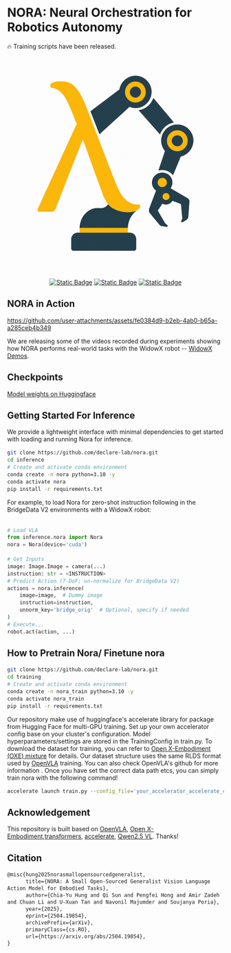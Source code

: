 # NORA: Neural Orchestration for Robotics Autonomy

🔥 Training scripts have been released.

<div align="center">
  <img src="assets/nora-logo.png" alt="TangoFluxOpener" width="500" />
  
  [![Static Badge](https://img.shields.io/badge/nora-demos?label=nora-demos&link=http%3A%2F%2Fdeclare-lab.github.io%2Fnora)](http://declare-lab.github.io/nora) [![Static Badge](https://img.shields.io/badge/nora-checkpoints?label=nora-checkpoints&link=https%3A%2F%2Fhuggingface.co%2Fcollections%2Fdeclare-lab%2Fnora-6811ba3e820ef362d9eca281)](https://huggingface.co/collections/declare-lab/nora-6811ba3e820ef362d9eca281)  [![Static Badge](https://img.shields.io/badge/Read_the_paper-Arxiv?link=https%3A%2F%2Fwww.arxiv.org%2Fabs%2F2504.19854)](https://www.arxiv.org/abs/2504.19854)
  
</div>

## NORA in Action


https://github.com/user-attachments/assets/fe0384d9-b2eb-4ab0-b65a-a285ceb4b349


We are releasing some of the videos recorded during experiments showing how NORA performs real-world tasks with the WidowX robot -- [WidowX Demos](https://declare-lab.github.io/nora#demos).

## Checkpoints
[Model weights on Huggingface](https://huggingface.co/collections/declare-lab/nora-6811ba3e820ef362d9eca281)
## Getting Started For Inference
We provide a lightweight interface with minimal dependencies to get started with loading and running Nora for inference.
```bash
git clone https://github.com/declare-lab/nora.git
cd inference
# Create and activate conda environment
conda create -n nora python=3.10 -y
conda activate nora
pip install -r requirements.txt
```
For example, to load Nora for zero-shot instruction following in the BridgeData V2 environments with a WidowX robot:
```python

# Load VLA
from inference.nora import Nora
nora = Nora(device='cuda')

# Get Inputs
image: Image.Image = camera(...)
instruction: str = <INSTRUCTION>
# Predict Action (7-DoF; un-normalize for BridgeData V2)
actions = nora.inference(
    image=image,  # Dummy image
    instruction=instruction,
    unnorm_key='bridge_orig'  # Optional, specify if needed
)
# Execute...
robot.act(action, ...)
```

## How to Pretrain Nora/ Finetune nora
```bash
git clone https://github.com/declare-lab/nora.git
cd training
# Create and activate conda environment
conda create -n nora_train python=3.10 -y
conda activate nora_train
pip install -r requirements.txt
```
Our repository make use of huggingface's accelerate library for package from Hugging Face for multi-GPU training. Set up your own accelerator config base on your cluster's configuration. Model hyperparameters/settings are stored in the TrainingConfig in train.py. 
To download the dataset for training, you can refer to [Open X-Embodiment (OXE) mixture](https://robotics-transformer-x.github.io/) for details. Our dataset structure uses the same RLDS format used by [OpenVLA](https://github.com/openvla/openvla) training. You can also check OpenVLA's github for more information .
Once you have set the correct data path etcs, you can simply train nora with the following command!
```bash
accelerate launch train.py --config_file='your_accelerator_accelerate_config.yaml'
```


## Acknowledgement
This repository is built based on [OpenVLA](https://github.com/openvla/openvla), [Open X-Embodiment](https://github.com/google-deepmind/open_x_embodiment?tab=readme-ov-file),[transformers](https://github.com/huggingface/transformers), [accelerate](https://github.com/huggingface/accelerate), [Qwen2.5 VL](https://github.com/QwenLM/Qwen2.5-VL). Thanks!

## Citation
```
@misc{hung2025norasmallopensourcedgeneralist,
      title={NORA: A Small Open-Sourced Generalist Vision Language Action Model for Embodied Tasks}, 
      author={Chia-Yu Hung and Qi Sun and Pengfei Hong and Amir Zadeh and Chuan Li and U-Xuan Tan and Navonil Majumder and Soujanya Poria},
      year={2025},
      eprint={2504.19854},
      archivePrefix={arXiv},
      primaryClass={cs.RO},
      url={https://arxiv.org/abs/2504.19854}, 
}
```



